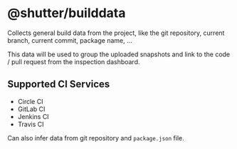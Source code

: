 # @shutter/builddata

Collects general build data from the project, like the git repository, current branch, current commit, package name, ...

This data will be used to group the uploaded snapshots and link to the code / pull request from the inspection dashboard.

## Supported CI Services

- Circle CI
- GitLab CI
- Jenkins CI
- Travis CI

Can also infer data from git repository and `package.json` file.
